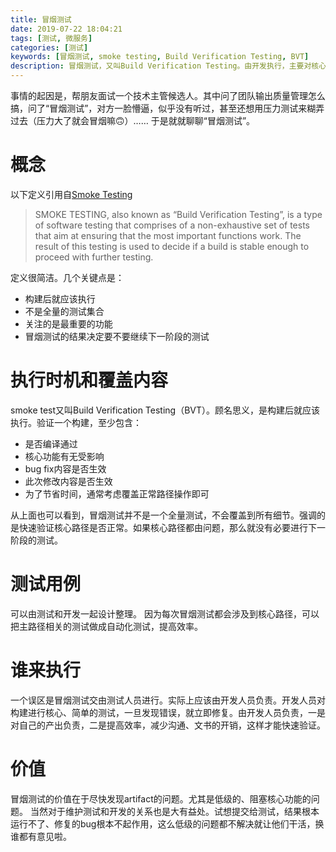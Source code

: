 ```yaml
---
title: 冒烟测试
date: 2019-07-22 18:04:21
tags: [测试, 微服务]
categories: [测试]
keywords: [冒烟测试, smoke testing, Build Verification Testing, BVT]
description: 冒烟测试，又叫Build Verification Testing。由开发执行，主要对核心路径、变更内容、修复bug进行测试。冒烟测试通过后，由测试人员进行下阶段的测试。
---
```


事情的起因是，帮朋友面试一个技术主管候选人。其中问了团队输出质量管理怎么搞，问了“冒烟测试”，对方一脸懵逼，似乎没有听过，甚至还想用压力测试来糊弄过去（压力大了就会冒烟嘛🙃）……
于是就就聊聊“冒烟测试”。

# 概念

以下定义引用自[Smoke Testing](http://softwaretestingfundamentals.com/smoke-testing/)
>SMOKE TESTING, also known as “Build Verification Testing”, is a type of software testing that comprises of a non-exhaustive set of tests that aim at ensuring that the most important functions work. The result of this testing is used to decide if a build is stable enough to proceed with further testing.

定义很简洁。几个关键点是：
- 构建后就应该执行
- 不是全量的测试集合
- 关注的是最重要的功能
- 冒烟测试的结果决定要不要继续下一阶段的测试

# 执行时机和覆盖内容

smoke test又叫Build Verification Testing（BVT）。顾名思义，是构建后就应该执行。验证一个构建，至少包含：
- 是否编译通过
- 核心功能有无受影响
- bug fix内容是否生效
- 此次修改内容是否生效
- 为了节省时间，通常考虑覆盖正常路径操作即可

从上面也可以看到，冒烟测试并不是一个全量测试，不会覆盖到所有细节。强调的是快速验证核心路径是否正常。如果核心路径都由问题，那么就没有必要进行下一阶段的测试。

# 测试用例

可以由测试和开发一起设计整理。
因为每次冒烟测试都会涉及到核心路径，可以把主路径相关的测试做成自动化测试，提高效率。

# 谁来执行

一个误区是冒烟测试交由测试人员进行。实际上应该由开发人员负责。开发人员对构建进行核心、简单的测试，一旦发现错误，就立即修复。由开发人员负责，一是对自己的产出负责，二是提高效率，减少沟通、文书的开销，这样才能快速验证。

# 价值

冒烟测试的价值在于尽快发现artifact的问题。尤其是低级的、阻塞核心功能的问题。
当然对于维护测试和开发的关系也是大有益处。试想提交给测试，结果根本运行不了、修复的bug根本不起作用，这么低级的问题都不解决就让他们干活，换谁都有意见啦。

